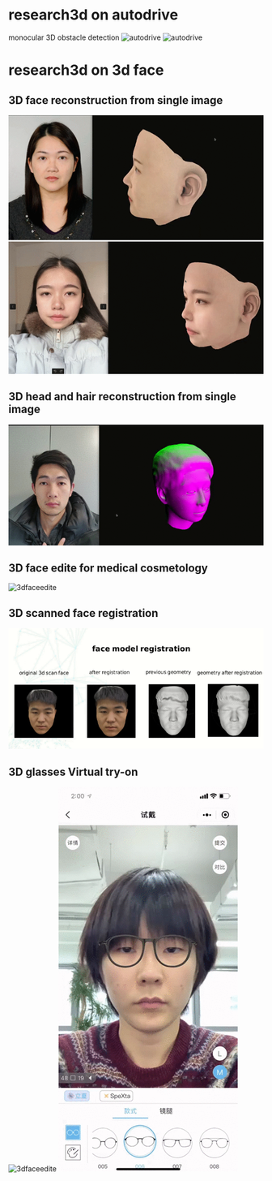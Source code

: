 # research3d on autodrive 
monocular 3D obstacle detection
![autodrive](https://github.com/utc1205/research3d/blob/main/0.gif)
![autodrive](https://github.com/utc1205/research3d/blob/main/1.gif)

# research3d on 3d face 
3D face reconstruction from single image
---------------------------------------------
![3dfaceedite](https://github.com/utc1205/research3d/blob/main/generateFace3D.gif)
![3dfaceedite](https://github.com/utc1205/research3d/blob/main/generateFace3D2.gif)




3D head and hair reconstruction from single image
---------------------------------------------------
![3dfaceedite](https://github.com/utc1205/research3d/blob/main/head_hair_geometry.gif)


3D face edite for medical cosmetology
--------------------------------------

![3dfaceedite](https://github.com/utc1205/research3d/blob/main/demo_show.gif)


3D scanned face registration
-------------------------------
![3dfaceedite](https://github.com/utc1205/research3d/blob/main/face_registration.gif)


3D glasses Virtual try-on
----------------------------------------
![3dfaceedite](https://github.com/utc1205/research3d/blob/main/glass_try_on.gif)
![3dfaceedite](https://github.com/utc1205/research3d/blob/main/glassestryon.gif)


